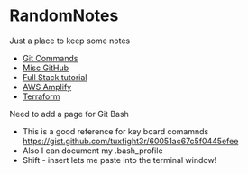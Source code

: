 # RandomNotes
Just a place to keep some notes

* [Git Commands](https://github.com/KidPluto/RandomNotes/blob/main/AllTheNotes/GitCommands.md)
* [Misc GitHub](https://github.com/KidPluto/RandomNotes/blob/main/AllTheNotes/MiscGitHub.md)
* [Full Stack tutorial](https://github.com/KidPluto/RandomNotes/blob/main/AllTheNotes/FullStackTutotial.md)
* [AWS Amplify](https://github.com/KidPluto/RandomNotes/blob/main/AllTheNotes/AwsAmplify.md)
* [Terraform](https://github.com/KidPluto/RandomNotes/blob/main/AllTheNotes/Terraform.md)

Need to add a page for Git Bash

* This is a good reference for key board comamnds https://gist.github.com/tuxfight3r/60051ac67c5f0445efee
* Also I can document my .bash_profile
* Shift - insert lets me paste into the terminal window!


